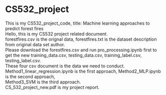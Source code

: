 # CS532_project
This is my CS532_project_code, title: Machine learning approaches to predict forest fires <br/>
Hello, this is my CS532 project related document.  <br/>
forestfires.csv is the orignal data, forestfires.txt is the dataset description from original data set author. <br/>
Please download the forestfires.csv and run pro_processing.ipynb first to get the new training_data.csv, testing_data.csv, training_label.csv, testing_label.csv.<br/>
These four csv document is the data we need to conduct. <br/>
Method1_linear_regression.ipynb is the first approach, Method2_MLP.ipynb is the second approach,<br/>
Method3_SVM is the third approach. <br/>
CS_532_project_new.pdf is my project report. <br/>
